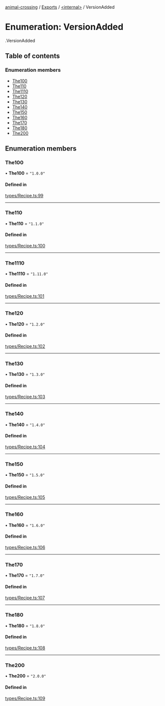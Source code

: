 [animal-crossing](../README.md) / [Exports](../modules.md) / [<internal\>](../modules/internal_.md) / VersionAdded

# Enumeration: VersionAdded

[<internal>](../modules/internal_.md).VersionAdded

## Table of contents

### Enumeration members

- [The100](internal_.VersionAdded-4.md#the100)
- [The110](internal_.VersionAdded-4.md#the110)
- [The1110](internal_.VersionAdded-4.md#the1110)
- [The120](internal_.VersionAdded-4.md#the120)
- [The130](internal_.VersionAdded-4.md#the130)
- [The140](internal_.VersionAdded-4.md#the140)
- [The150](internal_.VersionAdded-4.md#the150)
- [The160](internal_.VersionAdded-4.md#the160)
- [The170](internal_.VersionAdded-4.md#the170)
- [The180](internal_.VersionAdded-4.md#the180)
- [The200](internal_.VersionAdded-4.md#the200)

## Enumeration members

### The100

• **The100** = `"1.0.0"`

#### Defined in

[types/Recipe.ts:99](https://github.com/Norviah/animal-crossing/blob/3810f6b/module/types/Recipe.ts#L99)

___

### The110

• **The110** = `"1.1.0"`

#### Defined in

[types/Recipe.ts:100](https://github.com/Norviah/animal-crossing/blob/3810f6b/module/types/Recipe.ts#L100)

___

### The1110

• **The1110** = `"1.11.0"`

#### Defined in

[types/Recipe.ts:101](https://github.com/Norviah/animal-crossing/blob/3810f6b/module/types/Recipe.ts#L101)

___

### The120

• **The120** = `"1.2.0"`

#### Defined in

[types/Recipe.ts:102](https://github.com/Norviah/animal-crossing/blob/3810f6b/module/types/Recipe.ts#L102)

___

### The130

• **The130** = `"1.3.0"`

#### Defined in

[types/Recipe.ts:103](https://github.com/Norviah/animal-crossing/blob/3810f6b/module/types/Recipe.ts#L103)

___

### The140

• **The140** = `"1.4.0"`

#### Defined in

[types/Recipe.ts:104](https://github.com/Norviah/animal-crossing/blob/3810f6b/module/types/Recipe.ts#L104)

___

### The150

• **The150** = `"1.5.0"`

#### Defined in

[types/Recipe.ts:105](https://github.com/Norviah/animal-crossing/blob/3810f6b/module/types/Recipe.ts#L105)

___

### The160

• **The160** = `"1.6.0"`

#### Defined in

[types/Recipe.ts:106](https://github.com/Norviah/animal-crossing/blob/3810f6b/module/types/Recipe.ts#L106)

___

### The170

• **The170** = `"1.7.0"`

#### Defined in

[types/Recipe.ts:107](https://github.com/Norviah/animal-crossing/blob/3810f6b/module/types/Recipe.ts#L107)

___

### The180

• **The180** = `"1.8.0"`

#### Defined in

[types/Recipe.ts:108](https://github.com/Norviah/animal-crossing/blob/3810f6b/module/types/Recipe.ts#L108)

___

### The200

• **The200** = `"2.0.0"`

#### Defined in

[types/Recipe.ts:109](https://github.com/Norviah/animal-crossing/blob/3810f6b/module/types/Recipe.ts#L109)
